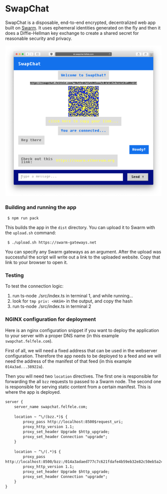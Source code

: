 # SwapChat

SwapChat is a disposable, end-to-end encrypted, decentralized web app built on [Swarm](https://swarm.ethereum.org/). It uses ephemeral identities generated on the fly and then it does a Diffie-Hellman key exchange to create a shared secret for reasonable security and privacy.

[<img src="screenshot.png" width=800>](screenshot.png)

### Building and running the app
```
 $ npm run pack
```

This builds the app in the `dist` directory. You can upload it to Swarm with the `upload.sh` command:

```
 $ ./upload.sh https://swarm-gateways.net
```
You can specify any Swarm gateways as an argument. After the upload was successful the script will write out a link to the uploaded website. Copy that link to your browser to open it.

### Testing

To test the connection logic:

1. run ts-node ./src/index.ts in terminal 1, and while running...
1. look for `tmp priv: <HASH>` in the output, and copy the hash
1. run ts-node ./src/index.ts <HASH> in terminal 2

### NGINX configuration for deployment

Here is an nginx configuration snippet if you want to deploy the application to your server with a proper DNS name (in this example `swapchat.felfele.com`).

First of all, we will need a fixed address that can be used in the webserver configuration. Therefore the app needs to be deployed to a feed and we will need the address of the manifest of that feed (in this example `014a3ad...38922a`).

Then you will need two `location` directives. The first one is responsible for forwarding the all `bzz` requests to passed to a Swarm node. The second one is responsible for serving static content from a certain manifest. This is where the app is deployed.

```
server {
    server_name swapchat.felfele.com;

    location ~ ^\/(bzz.*)$ {
        proxy_pass http://localhost:8500$request_uri;
        proxy_http_version 1.1;
        proxy_set_header Upgrade $http_upgrade;
        proxy_set_header Connection "upgrade";
    }

    location ~ ^\/(.*)$ {
        proxy_pass http://localhost:8500/bzz:/014a3adaed777c7c621fdafe4b59eb32e82c50eb5a242a5ed475aa2a8138922a/$1;
        proxy_http_version 1.1;
        proxy_set_header Upgrade $http_upgrade;
        proxy_set_header Connection "upgrade";
    }
}
```
